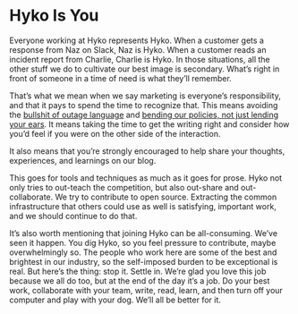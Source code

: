 # Hyko Is You

Everyone working at Hyko represents Hyko. When a customer gets a response from Naz on Slack, Naz is Hyko. When a customer reads an incident report from Charlie, Charlie is Hyko. In those situations, all the other stuff we do to cultivate our best image is secondary. What’s right in front of someone in a time of need is what they’ll remember.

That’s what we mean when we say marketing is everyone’s responsibility, and that it pays to spend the time to recognize that. This means avoiding the [bullshit of outage language](https://signalvnoise.com/posts/1528-the-bullshit-of-outage-language) and [bending our policies, not just lending your ears](https://signalvnoise.com/posts/3513-when-empathy-becomes-insulting). It means taking the time to get the writing right and consider how you’d feel if you were on the other side of the interaction.

It also means that you’re strongly encouraged to help share your thoughts, experiences, and learnings on our blog. 

This goes for tools and techniques as much as it goes for prose. Hyko not only tries to out-teach the competition, but also out-share and out-collaborate. We try to contribute to open source. Extracting the common infrastructure that others could use as well is satisfying, important work, and we should continue to do that.

It’s also worth mentioning that joining Hyko can be all-consuming. We’ve seen it happen. You dig Hyko, so you feel pressure to contribute, maybe overwhelmingly so. The people who work here are some of the best and brightest in our industry, so the self-imposed burden to be exceptional is real. But here’s the thing: stop it. Settle in. We’re glad you love this job because we all do too, but at the end of the day it’s a job. Do your best work, collaborate with your team, write, read, learn, and then turn off your computer and play with your dog. We’ll all be better for it.
